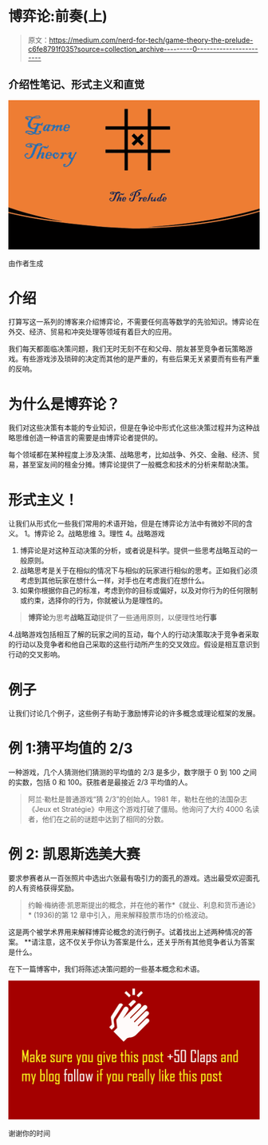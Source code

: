 # 博弈论:前奏(上)

> 原文：<https://medium.com/nerd-for-tech/game-theory-the-prelude-c6fe8791f035?source=collection_archive---------0----------------------->

## 介绍性笔记、形式主义和直觉

![](img/a4b06e956f3ce3c3af9357d703f1c528.png)

由作者生成

# 介绍

打算写这一系列的博客来介绍博弈论，不需要任何高等数学的先验知识。博弈论在外交、经济、贸易和冲突处理等领域有着巨大的应用。

我们每天都面临决策问题，我们无时无刻不在和父母、朋友甚至竞争者玩策略游戏。有些游戏涉及琐碎的决定而其他的是严重的，有些后果无关紧要而有些有严重的反响。

# 为什么是博弈论？

我们对这些决策有本能的专业知识，但是在争论中形式化这些决策过程并为这种战略思维创造一种语言的需要是由博弈论者提供的。

每个领域都在某种程度上涉及决策、战略思考，比如战争、外交、金融、经济、贸易，甚至室友间的租金分摊。博弈论提供了一般概念和技术的分析来帮助决策。

# 形式主义！

让我们从形式化一些我们常用的术语开始，但是在博弈论方法中有微妙不同的含义。
1。博弈论
2。战略思维
3。理性
4。战略游戏

1.  博弈论是对这种互动决策的分析，或者说是科学。提供一些思考战略互动的一般原则。
2.  战略思考是关于在相似的情况下与相似的玩家进行相似的思考。正如我们必须考虑到其他玩家在想什么一样，对手也在考虑我们在想什么。
3.  如果你根据你自己的标准，考虑到你的目标或偏好，以及对你行为的任何限制或约束，选择你的行为，你就被认为是理性的。

> **博弈论**为思考**战略互动**提供了一些通用原则，以便理性地**行事**

4.战略游戏包括相互了解的玩家之间的互动，每个人的行动决策取决于竞争者采取的行动以及竞争者和他自己采取的这些行动所产生的交叉效应。假设是相互意识到行动的交叉影响。

# 例子

让我们讨论几个例子，这些例子有助于激励博弈论的许多概念或理论框架的发展。

# **例 1:猜平均值的 2/3**

一种游戏，几个人猜测他们猜测的平均值的 2/3 是多少，数字限于 0 到 100 之间的实数，包括 0 和 100。获胜者是最接近 2/3 平均值的人。

> 阿兰·勒杜是普通游戏“猜 2/3”的创始人。1981 年，勒杜在他的法国杂志《Jeux et Stratégie》中用这个游戏打破了僵局。他询问了大约 4000 名读者，他们在之前的谜题中达到了相同的分数。

# 例 2: **凯恩斯选美大赛**

要求参赛者从一百张照片中选出六张最有吸引力的面孔的游戏。选出最受欢迎面孔的人有资格获得奖励。

> 约翰·梅纳德·凯恩斯提出的概念，并在他的著作*《就业、利息和货币通论》* (1936)的第 12 章中引入，用来解释股票市场的价格波动。

这是两个被学术界用来解释博弈论概念的流行例子。试着找出上述两种情况的答案。
**请注意，这不仅关乎你认为答案是什么，还关乎所有其他竞争者认为答案是什么。

在下一篇博客中，我们将陈述决策问题的一些基本概念和术语。

![](img/8ff64cfe9cb1686ace9832449d09f139.png)

谢谢你的时间